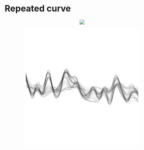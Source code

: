 # Repeated curve

<p align="center">
  <a href="https://codesandbox.io/s/github/mhyfritz/generative-art-speedrun-examples/tree/master/07-curve-repeated">
    <img src="https://codesandbox.io/static/img/play-codesandbox.svg">
  </a>
</p>

<p align="center">
  <img src="curve-repeated.png" width="75%" />
</p>

